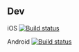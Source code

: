 ## Dev
iOS
[![Build status](https://build.appcenter.ms/v0.1/apps/44d4d7d3-a804-4401-a5ac-3858acfca661/branches/dev/badge)](https://appcenter.ms)

Android
[![Build status](https://build.appcenter.ms/v0.1/apps/44b762f7-dce0-4cdc-a247-bd5a8072989d/branches/dev/badge)](https://appcenter.ms)
